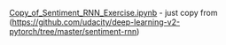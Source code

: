 [Copy_of_Sentiment_RNN_Exercise.ipynb](https://github.com/pheepa/sentiment-analysis-lstm/blob/master/Copy_of_Sentiment_RNN_Exercise.ipynb) - just copy from (https://github.com/udacity/deep-learning-v2-pytorch/tree/master/sentiment-rnn)
